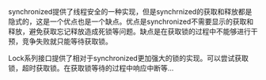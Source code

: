 synchronized提供了线程安全的一种实现，但是synchrnized的获取和释放都是隐式的，这是一个优点也是一个缺点。优点是synchronized不需要显示的获取和释放，避免获取忘记释放造成死锁等问题。缺点是在获取锁的过程中不能够进行干预，竞争失败就只能等待获取锁。

Lock系列接口提供了相对于synchronized更加强大的锁的实现。可以尝试获取锁，超时获取锁。在获取锁等待的过程中响应中断等...

